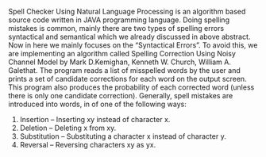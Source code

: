 Spell Checker Using Natural Language Processing is an algorithm based source code written in JAVA programming language. Doing spelling mistakes is common, mainly there are two types of spelling errors syntactical and semantical which we already discussed in above abstract.
Now in here we mainly focuses on the “Syntactical Errors”. To avoid this, we are implementing an algorithm called Spelling Correction Using Noisy Channel Model by Mark D.Kemighan, Kenneth W. Church, William A. Galethat.
The program reads a list of misspelled words by the user and prints a set of candidate corrections for each word on the output screen. This program also produces the probability of each corrected word (unless there is only one candidate correction).
Generally, spell mistakes are introduced into words, in of one of the following ways:
1.	Insertion – Inserting xy instead of character x.
2.	Deletion – Deleting x from xy.
3.	Substitution – Substituting a character x instead of character y.
4.	Reversal – Reversing characters xy as yx.

                                               


